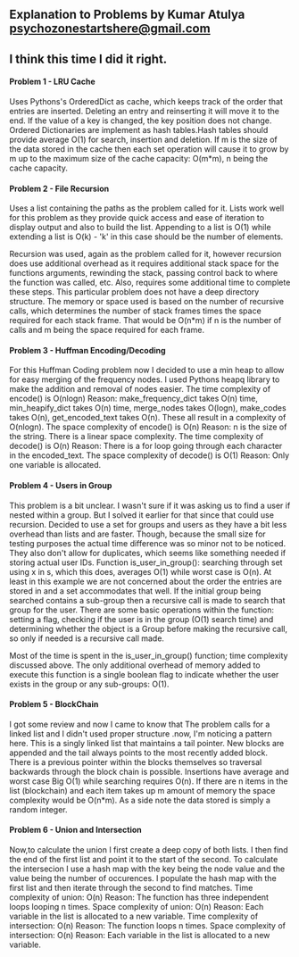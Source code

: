 ## Explanation to Problems by Kumar Atulya psychozonestartshere@gmail.com
## I think this time I did it right.

#### Problem 1 - LRU Cache
Uses Pythons's OrderedDict as cache, which keeps track of the order that
entries are inserted. Deleting an entry and reinserting it will move it to the end.
If the value of a key is changed, the key position does not change. Ordered Dictionaries are implement as hash tables.Hash tables should provide average O(1) for search, insertion and deletion. If m is the size of the data stored in the cache then each set operation will cause it to grow by m up to the maximum size of the cache capacity: O(m*m), n being the cache capacity.


#### Problem 2 - File Recursion
Uses a list containing the paths as the problem called for it. Lists work well for this problem as they provide quick access and ease of iteration to display output and also to build the list. Appending to a list is O(1) while extending a list is O(k) - 'k' in this case should be the number of elements.

Recursion was used, again as the problem called for it, however recursion does use additional overhead as it requires additional stack space for the functions arguments, rewinding the stack, passing control back to where the function was called, etc. Also, requires some additional time to complete these steps. This particular problem does not have a deep directory structure. The memory or space used is based on the number of recursive calls, which determines the number of stack frames times the space required for each stack frame. That would be O(n*m) if n is the number of calls and m being the space required for each frame.


#### Problem 3 - Huffman Encoding/Decoding
For this Huffman Coding problem now I decided to use a min heap to allow for easy merging of the frequency nodes. I used Pythons heapq library to make the addition and removal of nodes easier.
The time complexity of encode() is O(nlogn) Reason: make_frequency_dict takes O(n) time, min_heapify_dict takes O(n) time, merge_nodes takes O(logn), make_codes takes O(n), get_encoded_text takes O(n). These all result in a complexity of O(nlogn).
The space complexity of encode() is O(n) Reason: n is the size of the string. There is a linear space complexity.
The time complexity of decode() is O(n) Reason: There is a for loop going through each character in the encoded_text.
The space complexity of decode() is O(1) Reason: Only one variable is allocated.


#### Problem 4 - Users in Group
This problem is a bit unclear. I wasn't sure if it was asking us to find a user if nested within a group. But I solved it earlier for that since that could use recursion.
Decided to use a set for groups and users as they have a bit less overhead than lists and are faster. Though, because the small size for testing purposes the actual time difference was so minor not to be noticed. They also don't allow for duplicates, which seems like something needed if storing actual user IDs. Function is_user_in_group(): searching through set using x in s, which this does, averages O(1) while worst case is O(n). At least in this example we are not concerned about the order the entries are stored in and a set accommodates that well. If the initial group being searched contains a sub-group then a recursive call is made to search that group for the user. There are some basic operations within the function: setting a flag, checking if the user is in the group (O(1) search time) and determining whether the object is a Group before making the recursive call, so only if needed is a recursive call made.

Most of the time is spent in the is_user_in_group() function; time complexity discussed above. The only additional overhead of memory added to execute this function is a single boolean flag to indicate whether the user exists in the group or any sub-groups: O(1).


#### Problem 5 - BlockChain
I got some review and now I came to know that The problem calls for a linked list and I didn't used proper structure .now, I'm noticing a pattern here. This is a singly linked list that maintains a tail pointer. New blocks are appended and the tail always points to the most recently added block. There is a previous pointer within the blocks  themselves so traversal backwards through the block chain is possible. Insertions have average and worst case Big O(1) while searching requires O(n). If there are n items in the list (blockchain) and each item takes up m amount of memory the space complexity would be O(n*m). As a side note the data stored is simply a random integer.

#### Problem 6 - Union and Intersection
Now,to calculate the union I first create a deep copy of both lists. I then find the end of the first list and point it to the start of the second.
To calculate the intersecion I use a hash map with the key being the node value and the value being the number of occurences. I populate the hash map with the first list and then iterate through the second to find matches.
Time complexity of union: O(n) Reason: The function has three independent loops looping n times.
Space complexity of union: O(n) Reason: Each variable in the list is allocated to a new variable.
Time complexity of intersection: O(n) Reason: The function loops n times.
Space complexity of intersection: O(n) Reason: Each variable in the list is allocated to a new variable.
